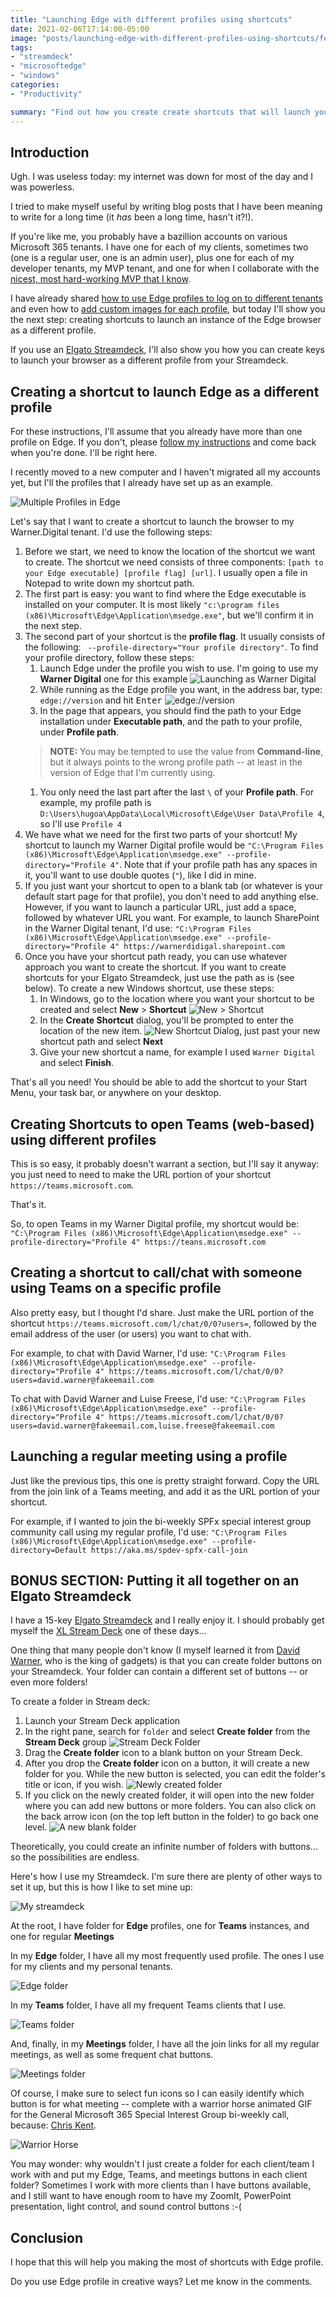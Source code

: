 ```yaml
---
title: "Launching Edge with different profiles using shortcuts"
date: 2021-02-06T17:14:00-05:00
image: "posts/launching-edge-with-different-profiles-using-shortcuts/featured-image.jpg"
tags: 
- "streamdeck" 
- "microsoftedge"
- "windows"
categories: 
- "Productivity"

summary: "Find out how you create create shortcuts that will launch your Edge browser with a different profile. Bonus: find out how to configure your Stream Deck buttons to launch Edge, Teams, and conference calls using different browsers."
---
```



## Introduction

Ugh. I was useless today: my internet was down for most of the day and I was powerless.

I tried to make myself useful by writing blog posts that I have been meaning to write for a long time (it _has_ been a long time, hasn't it?!). 

If you're like me, you probably have a bazillion accounts on various Microsoft 365 tenants. I have one for each of my clients, sometimes two (one is a regular user, one is an admin user), plus one for each of my developer tenants, my MVP tenant, and one for when I collaborate with the [nicest, most hard-working MVP that I know](https://twitter.com/davidwarnerii).

I have already shared [how to use Edge profiles to log on to different tenants](/2019/12/12/working-as-multiple-office-365-users-using-user-profiles-in-edge-chromium/) and even how to [add custom images for each profile](/2020/07/30/adding-custom-edge-profile-images/), but today I'll show you the next step: creating shortcuts to launch an instance of the Edge browser as a different profile.

If you use an [Elgato Streamdeck](https://www.elgato.com/en/gaming/stream-deck), I'll also show you how you can create keys to launch your browser as a different profile from your Streamdeck.

## Creating a shortcut to launch Edge as a different profile

For these instructions, I'll assume that you already have more than one profile on Edge. If you don't, please [follow my instructions](/2019/12/12/working-as-multiple-office-365-users-using-user-profiles-in-edge-chromium/) and come back when you're done. I'll be right here.

I recently moved to a new computer and I haven't migrated all my accounts yet, but I'll the profiles that I already have set up as an example.

![Multiple Profiles in Edge](EdgeProfiles.png "I have only a few profiles on this PC")

Let's say that I want to create a shortcut to launch the browser to my Warner.Digital tenant. I'd use the following steps:

1. Before we start, we need to know the location of the shortcut we want to create. The shortcut we need consists of three components:
   `[path to your Edge executable] [profile flag] [url]`. I usually open a file in Notepad to write down my shortcut path.
1. The first part is easy: you want to find where the Edge executable is installed on your computer. It is most likely `"c:\program files (x86)\Microsoft\Edge\Application\msedge.exe"`, but we'll confirm it in the next step.
1. The second part of your shortcut is the **profile flag**. It usually consists of the following:
` --profile-directory="Your profile directory"`. To find your profile directory, follow these steps:
	1. Launch Edge under the profile you wish to use. I'm going to use my **Warner Digital** one for this example
	   ![Launching as Warner Digital](LaunchAsWarnerDigital.png)
	1. While running as the Edge profile you want, in the address bar, type: `edge://version` and hit <kbd>Enter</kbd>
	   ![edge://version](EdgeVersion.png)
	1. In the page that appears, you should find the path to your Edge installation under **Executable path**, and the path to your profile, under **Profile path**. 
	> **NOTE:** You may be tempted to use the value from **Command-line**, but it always points to the wrong profile path -- at least in the version of Edge that I'm currently using. 
	1. You only need the last part after the last `\` of your **Profile path**. For example, my profile path is `D:\Users\hugoa\AppData\Local\Microsoft\Edge\User Data\Profile 4`, so I'll use `Profile 4`
1. We have what we need for the first two parts of your shortcut! My shortcut to launch my Warner Digital profile would be `"C:\Program Files (x86)\Microsoft\Edge\Application\msedge.exe" --profile-directory="Profile 4"`. Note that if your profile path has any spaces in it, you'll want to use double quotes (`"`), like I did in mine.
1. If you just want your shortcut to open to a blank tab (or whatever is your default start page for that profile), you don't need to add anything else. However, if you want to launch a particular URL, just add a space, followed by whatever URL you want. For example, to launch SharePoint in the Warner Digital tenant, I'd use: `"C:\Program Files (x86)\Microsoft\Edge\Application\msedge.exe" --profile-directory="Profile 4" https://warnerdidigal.sharepoint.com`
1. Once you have your shortcut path ready, you can use whatever approach you want to create the shortcut. If you want to create shortcuts for your Elgato Streamdeck, just use the path as is (see below). To create a new Windows shortcut, use these steps:
	1. In Windows, go to the location where you want your shortcut to be created and select **New** > **Shortcut**
    ![New > Shortcut](NewShortcut.png)
	1. In the **Create Shortcut** dialog, you'll be prompted to enter the location of the new item.
    ![New Shortcut Dialog](CreateShortcutDialog.png), just past your new shortcut path and select **Next**
	1. Give your new shortcut a name, for example I used `Warner Digital` and select **Finish**.

That's all you need! You should be able to add the shortcut to your Start Menu, your task bar, or anywhere on your desktop.

## Creating Shortcuts to open Teams (web-based) using different profiles

This is so easy, it probably doesn't warrant a section, but I'll say it anyway: you just need to need to make the URL portion of your shortcut `https://teams.microsoft.com`.

That's it.

So, to open Teams in my Warner Digital profile, my shortcut would be:
`"C:\Program Files (x86)\Microsoft\Edge\Application\msedge.exe" --profile-directory="Profile 4" https://teans.microsoft.com`

## Creating a shortcut to call/chat with someone using Teams on a specific profile

Also pretty easy, but I thought I'd share. Just make the URL portion of the shortcut `https://teams.microsoft.com/l/chat/0/0?users=`, followed by the email address of the user (or users) you want to chat with.

For example, to chat with David Warner, I'd use:
`"C:\Program Files (x86)\Microsoft\Edge\Application\msedge.exe" --profile-directory="Profile 4" https://teams.microsoft.com/l/chat/0/0?users=david.warner@fakeemail.com`

To chat with David Warner and Luise Freese, I'd use:
`"C:\Program Files (x86)\Microsoft\Edge\Application\msedge.exe" --profile-directory="Profile 4" https://teams.microsoft.com/l/chat/0/0?users=david.warner@fakeemail.com,luise.freese@fakeemail.com`

## Launching a regular meeting using a profile

Just like the previous tips, this one is pretty straight forward. Copy the URL from the join link of a Teams meeting, and add it as the URL portion of your shortcut.

For example, if I wanted to join the bi-weekly SPFx special interest group community call using my regular profile, I'd use:
`"C:\Program Files (x86)\Microsoft\Edge\Application\msedge.exe" --profile-directory=Default https://aka.ms/spdev-spfx-call-join`

## BONUS SECTION: Putting it all together on an Elgato Streamdeck

I have a 15-key [Elgato Streamdeck](https://www.elgato.com/en/gaming/stream-deck) and I really enjoy it. I should probably get myself the [XL Stream Deck](https://www.elgato.com/en/gaming/stream-deck-xl) one of these days...

One thing that many people don't know (I myself learned it from [David Warner](https://twitter.com/DavidWarnerII), who is the king of gadgets) is that you can create folder buttons on your Streamdeck. Your folder can contain a different set of buttons -- or even more folders!

To create a folder in Stream deck:
1. Launch your Stream Deck application
1. In the right pane, search for `folder` and select **Create folder** from the **Stream Deck** group
   ![Stream Deck Folder](StreamDeckFolder.png)
1. Drag the **Create folder** icon to a blank button on your Stream Deck.
1. After you drop the **Create folder** icon on a button, it will create a new folder for you. While the new button is selected, you can edit the folder's title or icon, if you wish.
   ![Newly created folder](StreamDeckFolderTitle.png)
1. If you click on the newly created folder, it will open into the new folder where you can add new buttons or more folders. You can also click on the back arrow icon (on the top left button in the folder) to go back one level.
   ![A new blank folder](StreamDeckBlankFolder.png)

Theoretically, you could create an infinite number of folders with buttons... so the possibilities are endless.

Here's how I use my Streamdeck. I'm sure there are plenty of other ways to set it up, but this is how I like to set mine up:

![My streamdeck](StreamDeckRoot.png)

At the root, I have folder for **Edge** profiles, one for **Teams** instances, and one for regular **Meetings**

In my **Edge** folder, I have all my  most frequently used profile. The ones I use for my clients and my personal tenants.

![Edge folder](StreamDeckEdge.png)

In my **Teams** folder, I have all my frequent Teams clients that I use.

![Teams folder](StreamDeckTeams.png)

And, finally, in my **Meetings** folder, I have all the join links for all my regular meetings, as well as some frequent chat buttons.

![Meetings folder](StreamDeckJoin.png)

Of course, I make sure to select fun icons so I can easily identify which button is for what meeting -- complete with a warrior horse animated GIF for the General Microsoft 365 Special Interest Group bi-weekly call, because: [Chris Kent](https://twitter.com/theChrisKent).

![Warrior Horse](warrior-horses.gif)

You may wonder: why wouldn't I just create a folder for each client/team I work with and put my Edge, Teams, and meetings buttons in each client folder? Sometimes I work with more clients than I have buttons available, and I still want to have enough room to have my ZoomIt, PowerPoint presentation, light control, and sound control buttons :-(

## Conclusion

I hope that this will help you making the most of shortcuts with Edge profile.

Do you use Edge profile in creative ways? Let me know in the comments.

